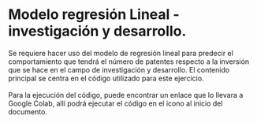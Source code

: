 # Modelo regresión Lineal - investigación y desarrollo. 
Se requiere hacer uso del modelo de regresión lineal para predecir el comportamiento que tendrá el número de patentes respecto a la inversión que se hace en el campo de investigación y desarrollo. El contenido principal se centra en el código utilizado para este ejercicio. <br/> <br/>
Para la ejecución del código, puede encontrar un enlace que lo llevara a Google Colab, allí podrá ejecutar el código en el icono al inicio del documento.
